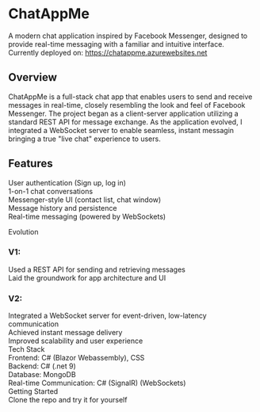 # ChatAppMe
A modern chat application inspired by Facebook Messenger, designed to provide real-time messaging with a familiar and intuitive interface.  
Currently deployed on: https://chatappme.azurewebsites.net

## Overview
ChatAppMe is a full-stack chat app that enables users to send and receive messages in real-time, closely resembling the look and feel of Facebook Messenger. The project began as a client-server application utilizing a standard REST API for message exchange. As the application evolved, I integrated a WebSocket server to enable seamless, instant messagin bringing a true "live chat" experience to users.

## Features
User authentication (Sign up, log in)  
1-on-1 chat conversations  
Messenger-style UI (contact list, chat window)  
Message history and persistence  
Real-time messaging (powered by WebSockets)  

Evolution
### V1:

Used a REST API for sending and retrieving messages  
Laid the groundwork for app architecture and UI  
### V2:

Integrated a WebSocket server for event-driven, low-latency communication  
Achieved instant message delivery  
Improved scalability and user experience  
Tech Stack  
Frontend: C# (Blazor Webassembly), CSS  
Backend: C# (.net 9)  
Database: MongoDB  
Real-time Communication: C# (SignalR) (WebSockets)  
Getting Started  
Clone the repo and try it for yourself  
